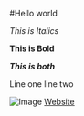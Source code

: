 #Hello world

*This is Italics*

**This is Bold**

***This is both***

Line one
line two

![Image](https://static.wikia.nocookie.net/hitchhikers/images/7/70/Rubberduck.jpg/revision/latest?cb=20190126010351)
[Website](https://darrengn.github.io/cse15l-lab-reports/test.html)
